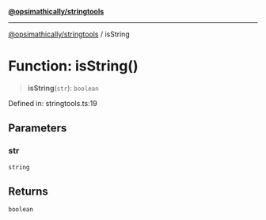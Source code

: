 [**@opsimathically/stringtools**](../README.md)

***

[@opsimathically/stringtools](../README.md) / isString

# Function: isString()

> **isString**(`str`): `boolean`

Defined in: stringtools.ts:19

## Parameters

### str

`string`

## Returns

`boolean`
